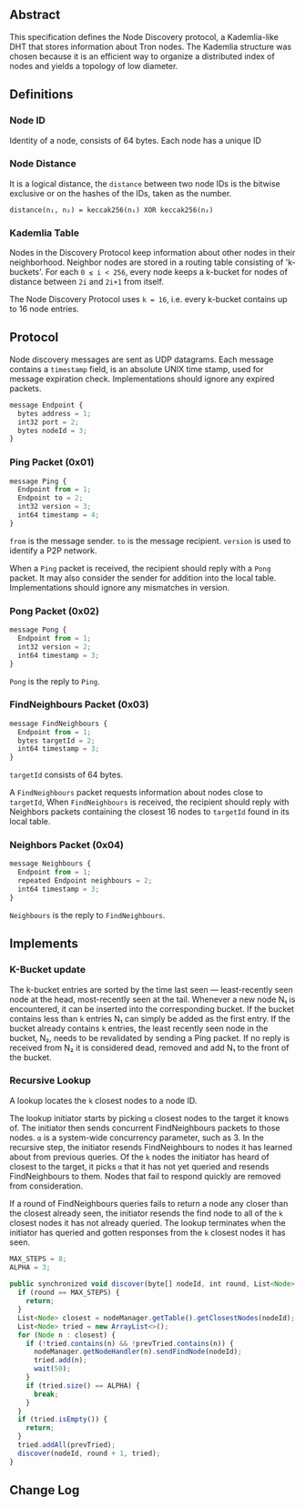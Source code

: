 ## Abstract
This specification defines the Node Discovery protocol, a Kademlia-like DHT that stores information about Tron nodes. The Kademlia structure was chosen because it is an efficient way to organize a distributed index of nodes and yields a topology of low diameter.

## Definitions
### Node ID
Identity of a node, consists of 64 bytes. Each node has a unique ID
### Node Distance
It is a logical distance, the `distance` between two node IDs is the bitwise exclusive or on the hashes of the IDs, taken as the number.
```
distance(n₁, n₂) = keccak256(n₁) XOR keccak256(n₂)
```
### Kademlia Table
Nodes in the Discovery Protocol keep information about other nodes in their neighborhood. Neighbor nodes are stored in a routing table consisting of 'k-buckets'. For each `0 ≤ i < 256`, every node keeps a k-bucket for nodes of distance between `2i` and `2i+1` from itself.

The Node Discovery Protocol uses `k = 16`, i.e. every k-bucket contains up to 16 node entries.

## Protocol

Node discovery messages are sent as UDP datagrams. Each message contains a `timestamp` field, is an absolute UNIX time stamp, used for message expiration check. Implementations should ignore any expired packets.

```typescript
message Endpoint {
  bytes address = 1;
  int32 port = 2;
  bytes nodeId = 3;
}
```

### Ping Packet (0x01)
```typescript
message Ping {
  Endpoint from = 1;
  Endpoint to = 2;
  int32 version = 3;
  int64 timestamp = 4;
}
```
`from` is the message sender.
`to` is the message  recipient.
`version` is used to identify a P2P network.

When a `Ping` packet is received, the recipient should reply with a `Pong` packet. It may also consider the sender for addition into the local table. Implementations should ignore any  mismatches in version.

### Pong Packet (0x02)
```typescript
message Pong {
  Endpoint from = 1;
  int32 version = 2;
  int64 timestamp = 3;
}
```
`Pong` is the reply to `Ping`.

###  FindNeighbours Packet (0x03)
```typescript
message FindNeighbours {
  Endpoint from = 1;
  bytes targetId = 2;
  int64 timestamp = 3;
}
```
`targetId` consists of 64 bytes.

A `FindNeighbours`  packet requests information about nodes close to `targetId`, When `FindNeighbours`  is received, the recipient should reply with Neighbors packets containing the closest 16 nodes to `targetId`  found in its local table.

###  Neighbors Packet (0x04)
```typescript
message Neighbours {
  Endpoint from = 1;
  repeated Endpoint neighbours = 2;
  int64 timestamp = 3;
}
```
`Neighbours` is the reply to `FindNeighbours`.

## Implements

### K-Bucket update

The k-bucket entries are sorted by the time last seen — least-recently seen node at the head, most-recently seen at the tail. Whenever a new node N₁ is encountered, it can be inserted into the corresponding bucket. If the bucket contains less than `k` entries N₁ can simply be added as the first entry. If the bucket already contains `k` entries, the least recently seen node in the bucket, N₂, needs to be revalidated by sending a Ping packet. If no reply is received from N₂ it is considered dead, removed and add N₁ to the front of the bucket.

### Recursive Lookup

A lookup locates the `k` closest nodes to a node ID.

The lookup initiator starts by picking `α` closest nodes to the target it knows of. The initiator then sends concurrent FindNeighbours packets to those nodes. `α` is a system-wide concurrency parameter, such as 3. In the recursive step, the initiator resends FindNeighbours to nodes it has learned about from previous queries. Of the `k` nodes the initiator has heard of closest to the target, it picks `α` that it has not yet queried and resends FindNeighbours to them. Nodes that fail to respond quickly are removed from consideration.

If a round of FindNeighbours queries fails to return a node any closer than the closest already seen, the initiator resends the find node to all of the `k` closest nodes it has not already queried. The lookup terminates when the initiator has queried and gotten responses from the `k` closest nodes it has seen.

```typescript
MAX_STEPS = 8;
ALPHA = 3;
 
public synchronized void discover(byte[] nodeId, int round, List<Node> prevTried) {
  if (round == MAX_STEPS) {
    return;
  }
  List<Node> closest = nodeManager.getTable().getClosestNodes(nodeId);
  List<Node> tried = new ArrayList<>();
  for (Node n : closest) {
    if (!tried.contains(n) && !prevTried.contains(n)) {
      nodeManager.getNodeHandler(n).sendFindNode(nodeId);
      tried.add(n);
      wait(50);
    }
    if (tried.size() == ALPHA) {
      break;
    }
  }
  if (tried.isEmpty()) {
    return;
  }
  tried.addAll(prevTried);
  discover(nodeId, round + 1, tried);
}
```
## Change Log
